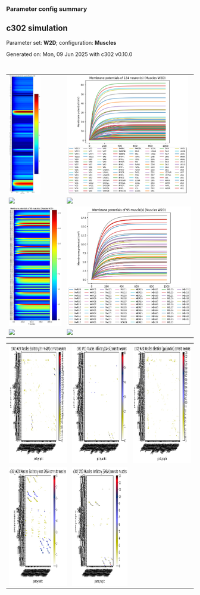 ### Parameter config summary 
<h2>c302 simulation</h2>
<p>Parameter set: <b>W2D</b>; configuration: <b>Muscles</b></p>
<p>Generated on: Mon, 09 Jun 2025 with c302 v0.10.0</p><br/>
<table>

<tr>
  <td><a href="images/neurons_W2D_Muscles.png"><img alt=" " src="images/neurons_W2D_Muscles.png" height="320"/></a></td>
  <td><a href="images/traces_neuron_Muscles_W2D.png"><img alt=" " src="images/traces_neuron_Muscles_W2D.png" height="320"/></a></td>
</tr>

<tr>
  <td><a href="images/neuron_activity_W2D_Muscles.png"><img alt=" " src="images/neuron_activity_W2D_Muscles.png" height="320"/></a></td>
  <td><a href="images/traces_neuron_activity_Muscles_W2D.png"><img alt=" " src="images/traces_neuron_activity_Muscles_W2D.png" height="320"/></a></td>
</tr>

<tr>
  <td><a href="images/muscles_W2D_Muscles.png"><img alt=" " src="images/muscles_W2D_Muscles.png" height="320"/></a></td>
  <td><a href="images/traces_muscles_Muscles_W2D.png"><img alt=" " src="images/traces_muscles_Muscles_W2D.png" height="320"/></a></td>
</tr>

<tr>
  <td><a href="images/muscle_activity_W2D_Muscles.png"><img alt=" " src="images/muscle_activity_W2D_Muscles.png" height="320"/></a></td>
  <td><a href="images/traces_muscles_activity_Muscles_W2D.png"><img alt=" " src="images/traces_muscles_activity_Muscles_W2D.png" height="320"/></a></td>
</tr>
</table>
<table>

<tr><td><a href="images/c302_W2D_Muscles_exc_to_neurons.png"><img alt=" " src="images/c302_W2D_Muscles_exc_to_neurons.png" height="320"/></a></td>

  <td><a href="images/c302_W2D_Muscles_inh_to_neurons.png"><img alt=" " src="images/c302_W2D_Muscles_inh_to_neurons.png" height="320"/></a></td>

  <td><a href="images/c302_W2D_Muscles_elec_neurons_neurons.png"><img alt=" " src="images/c302_W2D_Muscles_elec_neurons_neurons.png" height="320"/></a></td></tr>

<tr><td><a href="images/c302_W2D_Muscles_exc_to_muscles.png"><img alt=" " src="images/c302_W2D_Muscles_exc_to_muscles.png" height="320"/></a></td>

  <td><a href="images/c302_W2D_Muscles_inh_to_muscles.png"><img alt=" " src="images/c302_W2D_Muscles_inh_to_muscles.png" height="320"/></a></td></tr>
</table>
